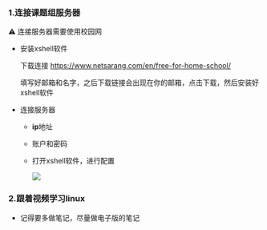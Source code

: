 ### 1.连接课题组服务器

:warning: 连接服务器需要使用校园网

+ 安装xshell软件

  下载连接 https://www.netsarang.com/en/free-for-home-school/

  填写好邮箱和名字，之后下载链接会出现在你的邮箱，点击下载，然后安装好xshell软件

+ 连接服务器

  + **ip**地址
  + 账户和密码

  + 打开xshell软件，进行配置

    ![](https://43423.oss-cn-beijing.aliyuncs.com/img/20190928204332.png)



### 2.跟着视频学习linux

+ 记得要多做笔记，尽量做电子版的笔记

